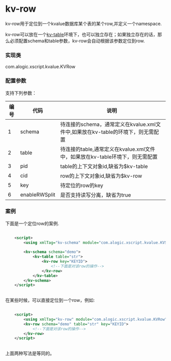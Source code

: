 kv-row
======

kv-row用于定位到一个kvalue数据库某个表的某个row,并定义一个namespace.

kv-row可以放在一个[kv-table](kv-table.md)环境下，也可以独立存在；如果独立存在的话，那么必须配置schema和table参数，kv-row会自动根据该参数定位到row.

### 实现类

com.alogic.xscript.kvalue.KVRow


### 配置参数

支持下列参数：

| 编号 | 代码 | 说明 |
| ---- | ---- | ---- |
| 1 | schema | 待连接的schema，通常定义在kvalue.xml文件中,如果放在kv-table的环境下，则无需配置 |
| 2 | table | 待连接的table,通常定义在kvalue.xml文件中，如果放在kv-table环境下，则无需配置 |
| 3 | pid | table的上下文对象id,缺省为$kv-table |
| 4 | cid | row的上下文对象id,缺省为$kv-row | 
| 5 | key | 待定位的row的key |
| 6 | enableRWSplit | 是否支持读写分离，缺省为true |


### 案例

下面是一个定位row的案例.

```xml
	
	<script>
		<using xmlTag="kv-schema" module="com.alogic.xscript.kvalue.KVSchema"/>
		
		<kv-schema schema="demo">		
			<kv-table table="str">
				<kv-row key="KEYID">
					<!--下面是对该row的操作-->
				</kv-row>
			</kv-table>
		</kv-schema>
	</script>
	
```

在某些时候，可以直接定位到一个row，例如:

```xml
	
	<script>
		<using xmlTag="kv-row" module="com.alogic.xscript.kvalue.KVRow"/>
		<kv-row schema="demo" table="str" key="KEYID">
			<!--下面是对该row的操作-->
		</kv-row>
	</script>
	
```

上面两种写法是等同的。